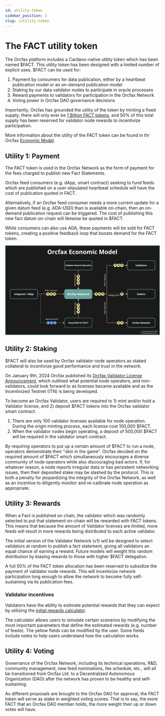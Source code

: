 ```yaml
---
id: utility-token
sidebar_position: 3
slug: /utility-token
---
```


# The FACT utility token

The Orcfax platform includes a Cardano-native utility token which has been named
$FACT. This utility token has been designed with a limited number of explicit
uses. $FACT can be  used for:

1. Payment by consumers for data publication, either by a heartbeat publication
model or an on-demand publication model
2. Staking by our data validator nodes to participate in oracle processes
3. Reward payments to validators for participation in the Orcfax Network
4. Voting power in Orcfax DAO governance decisions

Importantly, Orcfax has grounded the utility of the token by minting a fixed
supply; there will only ever be [1 Billion FACT tokens](tokenomics), and 50% of
this total supply has been reserved for validator node rewards to
incentivize participation.

More information about the utility of the FACT token can be found in thr Orcfax
[Economic Model](economic-model).

## Utility 1: Payment

The FACT token is used in the Orcfax Network as the form of payment for the fees
charged to publish new Fact Statements.

Orcfax feed consumers (e.g. dApp, smart contract) seeking to fund feeds which
are published on a user-stipulated heartbeat schedule will have the cost of
publication quoted in FACT.

Alternatively, if an Orcfax feed consumer needs a more current update for a
given datum feed (e.g. ADA-USD) than is available on-chain, then an on-demand
publication request can be triggered. The cost of publishing this new fact datum
on-chain will likewise be quoted in $FACT.

While consumers can also use ADA, these payments will be sold for FACT tokens,
creating a positive feedback loop that boosts demand for the FACT token.

![Orcfax Economic Model](/img/2024-02--Orcfax-economic-model2.jpg)

## Utility 2: Staking

$FACT will also be used by Orcfax validator node operators as staked collateral
to incentivize good performance and trust in the network.

On January 9th, 2024 Orcfax published its
[Orcfax Validator License Announcement][announce-1], which outlined what
potential node operators, and non-validators, could look forward to as licenses
became available and as the Incentivized Testnet (ITN) is being developed.

To become an Orcfax Validator, users are required to 1) mint and/or hold a
Validator license, and 2) deposit $FACT tokens into the Orcfax validator smart
contract.

1. There are only 100 validator licenses available for node operation. During
the origin minting process, each license cost 100,000 $FACT.
2. When the validator nodes begin operating, a deposit of 500,000 $FACT will be
required in the validator smart contract.

By requiring operators to put up a certain amount of $FACT to run a node,
operators demonstrate their "skin in the game". Orcfax decided on the required
amount of $FACT which simultaneously encourages a diverse community of node
operators while also discouraging bad actors. If, for whatever reason, a node
reports irregular data or has persistent networking issues, then their deposited
stake may be slashed by the protocol. This is both a penalty for jeopardizing
the integrity of the Orcfax Network, as well as an incentive to diligently
monitor and re-calibrate node operation as appropriate.

[announce-1]: https://medium.com/@orcfax/orcfax-validator-license-announcement-5da07ef1439c

## Utility 3: Rewards

When a Fact is published on chain, the validator which was randomly
selected to put that statement on-chain will be rewarded with FACT tokens. This
means that because the amount of Validator licenses are limited, more feeds
will result in more rewards being distributed to each active validator.

The initial version of the Validator Network (v1) will be designed to select
validators at random to publish a fact statement, giving all validators an equal
chance of earning a reward. Future models will weight this random distribution
by biasing rewards to those with higher $FACT delegation.

A full 50% of the FACT token allocation has been reserved to subsidize the
payment of validator node rewards. This will incentivize network participation
long enough to allow the network to become fully self-sustaining via its
publication fees.

### Validator incentives

Validators have the ability to estimate potential rewards that they can expect
by utilizing the [initial rewards calculator][calc-1].

The calculator allows users to simulate certain scenarios by modifying the most
important parameters that define the estimated rewards (e.g. number of feeds).
The yellow fields can be modified by the user. Some fields include notes to help
users understand how the calculation works.

[calc-1]: https://docs.google.com/spreadsheets/d/1aH4Zwtn8KUTtrdzBBZFK1_Kulb7_a4uJGjzLhmPTLFc/edit#gid=1934045699

## Utility 4: Voting

Governance of the Orcfax Network, including its technical operations, R&D,
community management, new feed nominations, fee schedule, etc., will all be
transitioned from Orcfax Ltd. to a Decentralized Autonomous Organization (DAO)
after the network has proven to be healthy and self-sustaining.

As different proposals are brought to the Orcfax DAO for approval, the FACT
token will serve as stake in weighted voting scores. That is to say, the more
FACT that an Orcfax DAO member holds, the more weight their up or down
votes will have.
